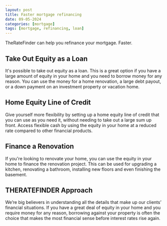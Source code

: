 ```yaml
---
layout: post
title: Faster mortgage refinancing
date: 09-05-2024
categories: [mortgage]
tags: [mortgage, refinancing, loan]
---
```


TheRateFinder can help you refinance your mortgage. Faster.

## Take Out Equity as a Loan

It's possible to take out equity as a loan. This is a great option if you have a large amount of equity in your home and you need to borrow money for any reason. You can use the money for a home renovation, a large debt payout, or a down payment on an investment property or vacation home.

## Home Equity Line of Credit

Give yourself more flexibility by setting up a home equity line of credit that you can use as you need it, without needing to take out a large sum up front. Access flexible cash by using the equity in your home at a reduced rate compared to other financial products.

## Finance a Renovation

If you're looking to renovate your home, you can use the equity in your home to finance the renovation project. This can be used for upgrading a kitchen, renovating a bathroom, installing new floors and even finishing the basement.

## THERATEFINDER Approach

We’re big believers in understanding all the details that make up our clients’ financial situations. If you have a great deal of equity in your home and you require money for any reason, borrowing against your property is often the choice that makes the most financial sense before interest rates rise again.
